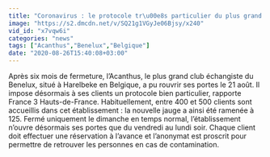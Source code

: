 ```yaml
---
title: "Coronavirus : le protocole tr\u00e8s particulier du plus grand club \u00e9changiste du Benelux"
image: "https://s2.dmcdn.net/v/SQ21g1VGyJe06Bjsy/x240"
vid_id: "x7vqw6i"
categories: "news"
tags: ["Acanthus","Benelux","Belgique"]
date: "2020-08-26T15:40:08+03:00"
---
```

Après six mois de fermeture, l’Acanthus, le plus grand club échangiste du Benelux, situé à Harelbeke en Belgique, a pu rouvrir ses portes le 21 août. Il impose désormais à ses clients un protocole bien particulier, rapporte France 3 Hauts-de-France. Habituellement, entre 400 et 500 clients sont accueillis dans cet établissement : la nouvelle jauge a ainsi été ramenée à 125. Fermé uniquement le dimanche en temps normal, l’établissement n’ouvre désormais ses portes que du vendredi au lundi soir. Chaque client doit effectuer une réservation à l’avance et l’anonymat est proscrit pour permettre de retrouver les personnes en cas de contamination.   <br>
